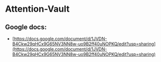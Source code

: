 # Attention-Vault

## Google docs:

- [https://docs.google.com/document/d/1JVDN-B4Ckw29qHCx9G65NV3NN8w-uo9B2ff40uNOPKQ/edit?usp=sharing](https://docs.google.com/document/d/1JVDN-B4Ckw29qHCx9G65NV3NN8w-uo9B2ff40uNOPKQ/edit?usp=sharing)
